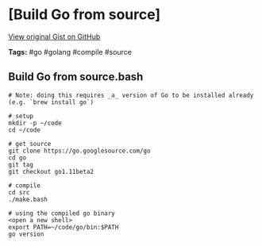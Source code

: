 # [Build Go from source] 

[View original Gist on GitHub](https://gist.github.com/Integralist/af300f602fa4da8cc14863f36a24bd1e)

**Tags:** #go #golang #compile #source

## Build Go from source.bash

```shell
# Note: doing this requires _a_ version of Go to be installed already (e.g. `brew install go`)

# setup
mkdir -p ~/code
cd ~/code

# get source
git clone https://go.googlesource.com/go
cd go
git tag
git checkout go1.11beta2

# compile
cd src
./make.bash

# using the compiled go binary
<open a new shell>
export PATH=~/code/go/bin:$PATH
go version
```

